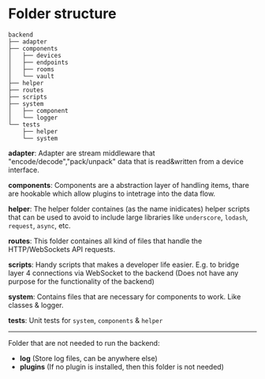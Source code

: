 # Folder structure
```
backend
├── adapter
├── components
│   ├── devices
│   ├── endpoints
│   ├── rooms
│   └── vault
├── helper
├── routes
├── scripts
├── system
│   ├── component
│   └── logger
└── tests
    ├── helper
    └── system
```

__adapter__: Adapter are stream middleware that "encode/decode","pack/unpack" data that is read&written from a device interface.

__components__: Components are a abstraction layer of handling items, thare are hookable which allow plugins to intetrage into the data flow.

__helper__: The helper folder containes (as the name inidicates) helper scripts that can be used to avoid to include large libraries like `underscore`, `lodash`, `request`, `async`, etc.

__routes__: This folder containes all kind of files that handle the HTTP/WebSockets API requests.

__scripts__: Handy scripts that makes a developer life easier. E.g. to bridge layer 4 connections via WebSocket to the backend
(Does not have any purpose for the functionality of the backend)

__system__: Contains files that are necessary for components to work. Like classes & logger.

__tests__: Unit tests for `system`, `components` & `helper`

<hr />

Folder that are not needed to run the backend:
- __log__ (Store log files, can be anywhere else)
- __plugins__ (If no plugin is installed, then this folder is not needed)